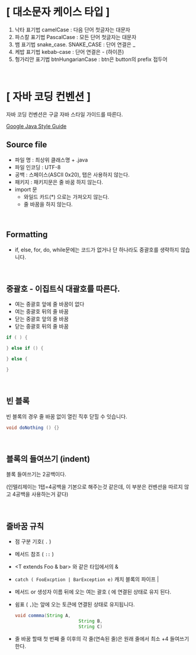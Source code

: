 # [ 대소문자 케이스 타입 ]

1. 낙타 표기법 camelCase : 다음 단어 첫글자는 대문자
2. 파스칼 표기법 PascalCase : 모든 단어 첫글자는 대문자
3. 뱀 표기법 snake_case.  SNAKE_CASE : 단어 연결은 _
4. 케밥 표기법 kebab-case : 단어 연결은 - (하이픈)
5. 헝가리안 표기법 btnHungarianCase : btn은 button의 prefix 접두어

<br>

# [ 자바 코딩 컨벤션 ]

자바 코딩 컨벤션은 구글 자바 스타일 가이드를 따른다.

[Google Java Style Guide](https://google.github.io/styleguide/javaguide.html)


## Source file

- 파일 명 : 최상위 클래스명 + .java
- 파일 인코딩 : UTF-8
- 공백 : 스페이스(ASCII 0x20), 탭은 사용하지 않는다.
- 패키지 : 패키지문은 줄 바꿈 하지 않는다.
- import 문
    - 와일드 카드(*) 으로는 가져오지 않는다.
    - 줄 바꿈을 하지 않는다.

<br>

## Formatting

- if, else, for, do, while문에는 코드가 없거나 단 하나라도 중괄호를 생략하지 않습니다.
  
<br>

## **중괄호 - 이집트식 대괄호를 따른다.**

- 여는 중괄호 앞에 줄 바꿈이 없다
- 여는 중괄호 뒤의 줄 바꿈
- 닫는 중괄호 앞의 줄 바꿈
- 닫는 중괄호 뒤의 줄 바꿈

```java
if ( ) {

} else if () {

} else {

}
```

<br>

## **빈 블록**

빈 블록의 경우 줄 바꿈 없이 열린 직후 닫힐 수 잇습니다.

```java
void doNothing () {}
```

<br>

## **블록의 들여쓰기 (indent)**

블록 들여쓰기는 2공백이다.

(인텔리제이는 1탭=4공백을 기본으로 해주는것 같은데, 이 부분은 컨벤션을 따르지 않고 4공백을 사용하는거 같다)

<br>

## **줄바꿈 규칙**

- 점 구분 기호( `.` )
- 메서드 참조 ( `::` )
- <T extends Foo & bar> 와 같은 타입에서의 &
- `catch ( FooExcption | BarException e)` 캐치 블록의 파이프 |
- 메서드 or 생성자 이름 뒤에 오는 여는 괄호 ( 에 연결된 상태로 유지 된다.
- 쉼표 ( `,`)는 앞에 오는 토큰에 연결된 상태로 유지됩니다.

    ```java
    void commma(String A,
    						String B,
    						String C)
    ```

- 줄 바꿈 할때 첫 번째 줄 이후의 각 줄(연속된 줄)은 원래 줄에서 최소 +4 들여쓰기한다.

<br>

